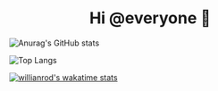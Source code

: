 <h1 align="center">Hi @everyone 👋</h1>

![Anurag's GitHub stats](https://github-readme-stats.vercel.app/api?username=Natixe&count_private=true&theme=radical)

![Top Langs](https://github-readme-stats.vercel.app/api/top-langs/?username=Natixe&langs_count=8&count_private=true&theme=radical)

[![willianrod's wakatime stats](https://github-readme-stats.vercel.app/api/wakatime?username=Natixe&show_icons=true&theme=radical)](https://github.com/anuraghazra/github-readme-stats)
